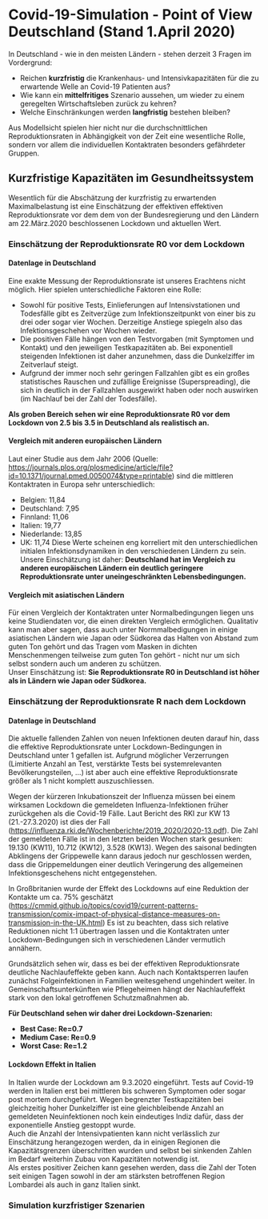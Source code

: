 # Covid-19-Simulation - Point of View Deutschland (Stand 1.April 2020)

In Deutschland - wie in den meisten Ländern - stehen derzeit 3 Fragen im Vordergrund: 
* Reichen <b>kurzfristig</b>  die Krankenhaus- und Intensivkapazitäten für die zu erwartende Welle an Covid-19 Patienten aus?
* Wie kann ein <b>mittelfritiges</b> Szenario aussehen, um wieder zu einem geregelten Wirtschaftsleben zurück zu kehren?
* Welche Einschränkungen werden <b>langfristig</b> bestehen bleiben?

Aus Modellsicht spielen hier nicht nur die durchschnittlichen Reproduktionsraten in Abhängigkeit von der Zeit eine 
wesentliche Rolle,  sondern vor allem die individuellen Kontaktraten besonders gefährdeter Gruppen. 

## Kurzfristige Kapazitäten im Gesundheitssystem 
Wesentlich für die Abschätzung der kurzfristig zu erwartenden Maximalbelastung ist eine Einschätzung der effektiven
effektiven Reproduktionsrate vor dem dem von der Bundesregierung und den Ländern am 22.März.2020 beschlossenen Lockdown und 
aktuellen Wert. <br>

### Einschätzung der Reproduktionsrate R0 vor dem Lockdown

#### Datenlage in Deutschland
Eine exakte Messung der Reproduktionsrate ist unseres Erachtens nicht möglich. Hier spielen unterschiedliche Faktoren 
eine Rolle: 
* Sowohl für positive Tests, Einlieferungen auf Intensivstationen und Todesfälle gibt es Zeitverzüge zum 
Infektionszeitpunkt von einer bis zu drei oder sogar vier Wochen. Derzeitige Anstiege spiegeln also das 
Infektionsgeschehen vor Wochen wieder. 
* Die positiven Fälle hängen von den Testvorgaben (mit Symptomen und Kontakt) und den jeweiligen
    Testkapazitäten ab. Bei exponentiell steigenden Infektionen ist daher anzunehmen, dass die Dunkelziffer im Zeitverlauf steigt. 
* Aufgrund der immer noch sehr geringen Fallzahlen gibt es ein großes statistisches Rauschen und zufällige Ereignisse (Superspreading),
die sich in deutlich in der Fallzahlen ausgewirkt haben oder noch auswirken (im Nachlauf bei der Zahl der Todesfälle). 

<b>Als groben Bereich sehen wir eine Reproduktionsrate R0 vor dem Lockdown von 2.5 bis 3.5 in Deutschland als realistisch an. </b>

#### Vergleich mit anderen europäischen Ländern
Laut einer Studie aus dem Jahr 2006 (Quelle: https://journals.plos.org/plosmedicine/article/file?id=10.1371/journal.pmed.0050074&type=printable) 
sind die mittleren Kontaktraten in Europa sehr unterschiedlich: 
* Belgien:  11,84
* Deutschland:  7,95
* Finnland: 11,06
* Italien: 19,77
* Niederlande: 13,85
* UK: 11,74
Diese Werte scheinen eng korreliert mit den unterschiedlichen initialen Infektionsdynamiken in den verschiedenen Ländern
zu sein.<br>
Unsere Einschätzung ist daher: <b> Deutschland hat im Vergleich zu anderen europäischen Ländern ein deutlich geringere 
Reproduktionsrate unter uneingeschränkten Lebensbedingungen. </b>

#### Vergleich mit asiatischen Ländern
Für einen Vergleich der Kontaktraten unter Normalbedingungen liegen uns keine Studiendaten vor, die einen direkten Vergleich
ermöglichen. Qualitativ kann man aber sagen, dass auch unter Normmalbedigungen in einige asiatischen Ländern wie Japan oder
Südkorea das Halten von Abstand zum guten Ton gehört und das Tragen vom Masken in dichten Menschenmengen teilweise zum 
guten Ton gehört - nicht nur um sich selbst sondern auch um anderen zu schützen. <br>
Unser Einschätzung ist: <b>Sie Reproduktionsrate R0 in Deutschland ist höher als in Ländern wie Japan oder
Südkorea.</b>

### Einschätzung der Reproduktionsrate R nach dem Lockdown

#### Datenlage in Deutschland

Die aktuelle fallenden Zahlen von neuen Infektionen deuten darauf hin, dass die effektive Reproduktionsrate 
unter Lockdown-Bedingungen in Deutschland unter 1 gefallen ist. Aufgrund möglicher Verzerrungen (Limitierte Anzahl 
an Test, verstärkte Tests bei systemrelevanten Bevölkerungsteilen, ...) ist aber auch eine effektive Reproduktionsrate 
größer als 1 nicht komplett auszuschliessen. 

Wegen der kürzeren Inkubationszeit der Influenza müssen bei einem wirksamen Lockdown die gemeldeten Influenza-Infektionen früher zurückgehen als die Covid-19 Fälle. Laut Bericht des RKI zur KW 13 (21.-27.3.2020) ist dies der Fall (https://influenza.rki.de/Wochenberichte/2019_2020/2020-13.pdf). Die Zahl der gemeldeten Fälle ist in den letzten beiden Wochen stark gesunken: 19.130 (KW11), 10.712 (KW12), 3.528 (KW13). Wegen des saisonal bedingten Abklingens der Grippewelle kann daraus jedoch nur geschlossen werden, dass die Grippemeldungen einer deutlich Veringerung des allgemeinen Infektionsgeschehens nicht entgegenstehen. 

In Großbritanien wurde der Effekt des Lockdowns auf eine Reduktion der Kontakte um ca. 75% geschätzt 
(https://cmmid.github.io/topics/covid19/current-patterns-transmission/comix-impact-of-physical-distance-measures-on-transmission-in-the-UK.html)
Es ist zu beachten, dass sich relative Reduktionen nicht 1:1 übertragen lassen und die Kontaktraten unter 
Lockdown-Bedingungen sich in verschiedenen Länder vermutlich annähern. 

Grundsätzlich sehen wir, dass es bei der effektiven Reproduktionsrate deutliche Nachlaufeffekte geben kann. Auch nach 
Kontaktsperren laufen zunächst Folgeinfektionen in Familien weitesgehend ungehindert weiter. In Gemeinschaftsunterkünften
wie Pflegeheimen hängt der Nachlaufeffekt stark von den lokal getroffenen Schutzmaßnahmen ab. 

<b>Für Deutschland sehen wir daher drei Lockdown-Szenarien: 
* Best Case: Re=0.7
* Medium Case: Re=0.9
* Worst Case: Re=1.2
</b>

#### Lockdown Effekt in Italien
In Italien wurde der Lockdown am 9.3.2020 eingeführt. Tests auf Covid-19 werden in Italien erst bei mittleren bis schweren Symptomen oder sogar post mortem durchgeführt. Wegen begrenzter Testkapzitäten bei gleichzeitig hoher Dunkelziffer ist eine gleichbleibende Anzahl an gemeldeten Neuinfektionen noch kein eindeutiges Indiz dafür, dass der exponentielle Anstieg gestoppt wurde. <br> 
Auch die Anzahl der Intensivpatienten kann nicht verlässlich zur Einschätzung herangezogen werden, da in einigen Regionen die Kapazitätsgrenzen überschritten wurden und selbst bei sinkenden Zahlen im Bedarf weiterhin Zubau von Kapazitäten notwendig ist.<br>
Als erstes positiver Zeichen kann gesehen werden, dass die Zahl der Toten seit einigen Tagen sowohl in der am stärksten betroffenen Region Lombardei als auch in ganz Italien sinkt.

### Simulation kurzfristiger Szenarien














